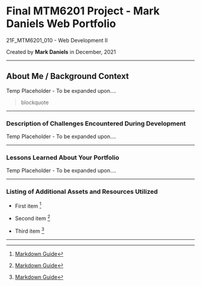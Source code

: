 # Final MTM6201 Project - Mark Daniels Web Portfolio

21F_MTM6201_010 - Web Development II

Created by **Mark Daniels** in December, 2021

---

## About Me / Background Context

Temp Placeholder - To be expanded upon....

> blockquote

---

### Description of Challenges Encountered During Development

Temp Placeholder - To be expanded upon....

---

### Lessons Learned About Your Portfolio

Temp Placeholder - To be expanded upon....

---

### Listing of Additional Assets and Resources Utilized

- First item [^1]

- Second item [^2]

- Third item [^3]

---

[^1]: [Markdown Guide](https://www.markdownguide.org)

[^2]: [Markdown Guide](https://www.markdownguide.org)

[^3]: [Markdown Guide](https://www.markdownguide.org)
